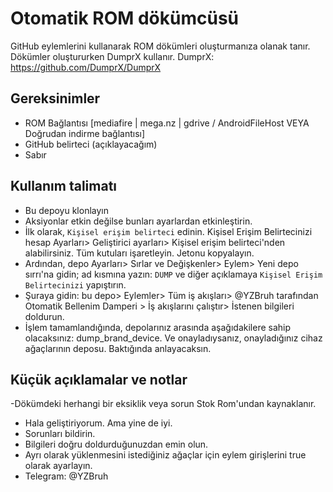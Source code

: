 # Otomatik ROM dökümcüsü
GitHub eylemlerini kullanarak ROM dökümleri oluşturmanıza olanak tanır. Dökümler oluştururken DumprX kullanır. DumprX: https://github.com/DumprX/DumprX

## Gereksinimler
- ROM Bağlantısı [mediafire | mega.nz | gdrive / AndroidFileHost VEYA Doğrudan indirme bağlantısı]
- GitHub belirteci (açıklayacağım)
- Sabır

## Kullanım talimatı
- Bu depoyu klonlayın
- Aksiyonlar etkin değilse bunları ayarlardan etkinleştirin.
- İlk olarak, `Kişisel erişim belirteci` edinin. Kişisel Erişim Belirtecinizi hesap Ayarları> Geliştirici ayarları> Kişisel erişim belirteci'nden alabilirsiniz. Tüm kutuları işaretleyin. Jetonu kopyalayın.
- Ardından, depo Ayarları> Sırlar ve Değişkenler> Eylem> Yeni depo sırrı'na gidin; ad kısmına yazın: `DUMP` ve diğer açıklamaya `Kişisel Erişim Belirtecinizi` yapıştırın.
- Şuraya gidin: bu depo> Eylemler> Tüm iş akışları> @YZBruh tarafından Otomatik Bellenim Damperi > İş akışlarını çalıştır> İstenen bilgileri doldurun.
- İşlem tamamlandığında, depolarınız arasında aşağıdakilere sahip olacaksınız: dump_brand_device. Ve onayladıysanız, onayladığınız cihaz ağaçlarının deposu. Baktığında anlayacaksın.

## Küçük açıklamalar ve notlar
-Dökümdeki herhangi bir eksiklik veya sorun Stok Rom'undan kaynaklanır.
- Hala geliştiriyorum. Ama yine de iyi.
- Sorunları bildirin.
- Bilgileri doğru doldurduğunuzdan emin olun.
- Ayrı olarak yüklenmesini istediğiniz ağaçlar için eylem girişlerini true olarak ayarlayın.
- Telegram: @YZBruh
